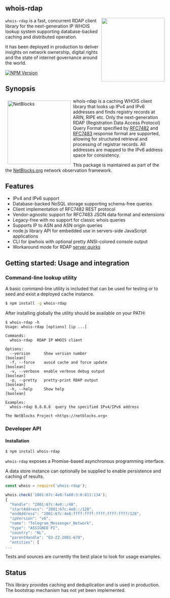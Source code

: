 ## whois-rdap

<img src="https://netblocks.org/images/art/netblocks-hardware-probes.png" width="200px" align="right" />

``whois-rdap`` is a fast, concurrent RDAP client library for the next-generation IP WHOIS lookup
system supporting database-backed caching and distributed operation.

It has been deployed in production to deliver insights on network ownership, digital rights and the state of internet governance around the world.

[![NPM Version][npm-image]][npm-url]

## Synopsis

<img src="https://netblocks.org/files/netblocks-logo.png" width="200px" align="left" alt="NetBlocks" style="margin: 0.5em;" />

whois-rdap is a caching WHOIS client library that looks up IPv4 and IPv6
addresses and finds registry records at ARIN, RIPE etc. Only the next-generation
RDAP (Registration Data Access Protocol) Query Format specified by
[RFC7482](https://tools.ietf.org/html/rfc7482) and
[RFC7483](https://tools.ietf.org/html/rfc7483) response format are
supported, allowing for structured retrieval and processing of registrar
records. All addresses are mapped to the IPv6 address space for consistency.

This package is maintained as part of the the
[NetBlocks.org](https://netblocks.org) network observation framework.

## Features

* IPv4 and IPv6 support
* Database-backed NoSQL storage supporting schema-free queries
* Client implementation of RFC7482 REST protocol
* Vendor-agnostic support for RFC7483 JSON data format and extensions
* Legacy-free with no support for classic whois queries
* Supports IP to ASN and ASN origin queries
* node.js library API for embedded use in servers-side JavaScript applications
* CLI for ipwhois with optional pretty ANSI-colored console output
* Workaround mode for RDAP [server quirks](https://github.com/arineng/nicinfo/issues/21)

## Getting started: Usage and integration

### Command-line lookup utility

A basic command-line utility is included that can be used for testing or to seed and exist a deployed cache instance.

```bash
$ npm install -g whois-rdap
```

After installing globally the utility should be available on your PATH:

```
$ whois-rdap -h
Usage: whois-rdap [options] [ip ...]

Commands:
  whois-rdap  RDAP IP WHOIS client

Options:
  --version      Show version number                                   [boolean]
  -f, --force    avoid cache and force update                          [boolean]
  -v, --verbose  enable verbose debug output                           [boolean]
  -p, --pretty   pretty-print RDAP output                              [boolean]
  -h, --help     Show help                                             [boolean]

Examples:
  whois-rdap 8.8.8.8  query the specified IPv4/IPv6 address

The NetBlocks Project <https://netblocks.org>
```

### Developer API

#### Installation

```bash
$ npm install whois-rdap
```

`whois-rdap` exposes a Promise-based asynchronous programming interface.

A data store instance can optionally be supplied to enable persistence and caching of results.

```js
const whois = require('whois-rdap');

whois.check('2001:67c:4e8:fa60:3:0:811:134');
{
  "handle": "2001:67c:4e8::/48",
  "startAddress": "2001:67c:4e8::/128",
  "endAddress": "2001:67c:4e8:ffff:ffff:ffff:ffff:ffff/128",
  "ipVersion": "v6",
  "name": "Telegram_Messenger_Network",
  "type": "ASSIGNED PI",
  "country": "NL",
  "parentHandle": "EU-ZZ-2001-678",
  "entities": [
...
```

Tests and sources are currently the best place to look for usage examples.

## Status

This library provides caching and deduplication and is used in production. The bootstrap mechanism has not yet been implemented.

[npm-image]: https://img.shields.io/npm/v/whois-rdap.svg?style=flat-square
[npm-url]: https://npmjs.org/package/whois-rdap
[npm-downloads]: https://img.shields.io/npm/dm/whois-rdap.svg?style=flat-square
